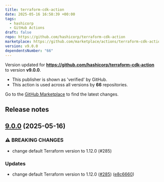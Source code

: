 ```yaml
---
title: terraform-cdk-action
date: 2025-05-16 16:58:39 +00:00
tags:
  - hashicorp
  - GitHub Actions
draft: false
repo: https://github.com/hashicorp/terraform-cdk-action
marketplace: https://github.com/marketplace/actions/terraform-cdk-action
version: v9.0.0
dependentsNumber: "66"
---
```



Version updated for **https://github.com/hashicorp/terraform-cdk-action** to version **v9.0.0**.
- This publisher is shown as 'verified' by GitHub.
- This action is used across all versions by **66** repositories.

Go to the [GitHub Marketplace](https://github.com/marketplace/actions/terraform-cdk-action) to find the latest changes.

## Release notes

## [9.0.0](https://github.com/hashicorp/terraform-cdk-action/compare/v8.0.5...v9.0.0) (2025-05-16)


### ⚠ BREAKING CHANGES

* change default Terraform version to 1.12.0 (#285)

### Updates

* change default Terraform version to 1.12.0 ([#285](https://github.com/hashicorp/terraform-cdk-action/issues/285)) ([e8c6660](https://github.com/hashicorp/terraform-cdk-action/commit/e8c666013a998cae7dc33da276d93763bd1ffa1c))

